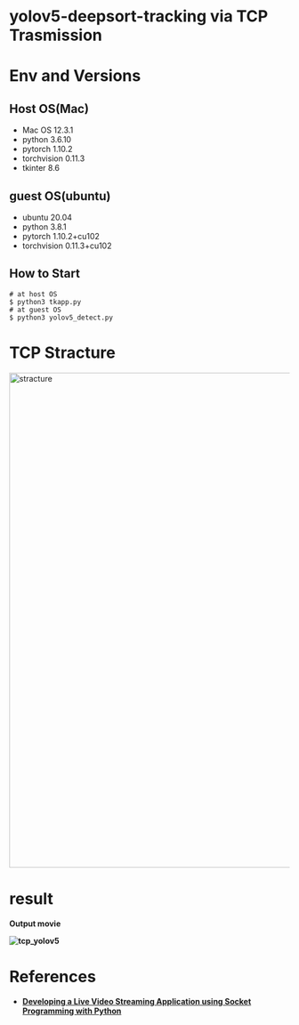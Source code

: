 # yolov5-deepsort-tracking via TCP Trasmission

# Env and Versions

## Host OS(Mac)
- Mac OS 12.3.1
- python 3.6.10
- pytorch 1.10.2
- torchvision 0.11.3
- tkinter 8.6 

## guest OS(ubuntu)
- ubuntu 20.04
- python 3.8.1
- pytorch 1.10.2+cu102
- torchvision 0.11.3+cu102


## How to Start

```
# at host OS
$ python3 tkapp.py
# at guest OS
$ python3 yolov5_detect.py
```


# TCP Stracture

<img width="890" alt="stracture" src="https://user-images.githubusercontent.com/48679574/169323466-c0ef68ba-f64f-48da-b953-ba2ce106eb86.png">

# result
<b>Output movie<b>
  
![tcp_yolov5](https://user-images.githubusercontent.com/48679574/169310418-3506fcf4-b077-48a8-9e49-39322f4e2c6d.gif)
  
# References
- [Developing a Live Video Streaming Application using Socket Programming with Python](https://medium.com/nerd-for-tech/developing-a-live-video-streaming-application-using-socket-programming-with-python-6bc24e522f19)
